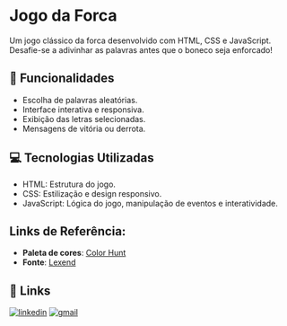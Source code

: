 
# Jogo da Forca

Um jogo clássico da forca desenvolvido com HTML, CSS e JavaScript. Desafie-se a adivinhar as palavras antes que o boneco seja enforcado!


## 📌 Funcionalidades
- Escolha de palavras aleatórias.
- Interface interativa e responsiva.
- Exibição das letras selecionadas.
- Mensagens de vitória ou derrota.


## 💻 Tecnologias Utilizadas
- HTML: Estrutura do jogo.
- CSS: Estilização e design responsivo.
- JavaScript: Lógica do jogo, manipulação de eventos e interatividade.

## Links de Referência:

- **Paleta de cores**: [Color Hunt](https://colorhunt.co/palette/8d0b41d39d55d6cfb4fff8e6)
- **Fonte**: [Lexend](https://fonts.cdnfonts.com/css/lexend)



## 🔗 Links
[![linkedin](https://img.shields.io/badge/linkedin-0A66C2?style=for-the-badge&logo=linkedin&logoColor=white)](https://www.linkedin.com/in/michaelle-oliveira/)
[![gmail](https://img.shields.io/badge/gmail-1DA1F2?style=for-the-badge&logo=&logoColor=white)](https://twitter.com/)

